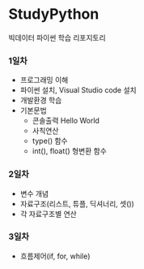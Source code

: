 # StudyPython
빅데이터 파이썬 학습 리포지토리


### 1일차
- 프로그래밍 이해
- 파이썬 설치, Visual Studio code 설치
- 개발환경 학습
- 기본문법
  - 콘솔출력 Hello World
  - 사칙연산
  - type() 함수
  - int(), float() 형변환 함수

### 2일차
- 변수 개념
- 자료구조(리스트, 튜플, 딕셔너리, 셋())
- 각 자료구조별 연산

### 3일차
- 흐름제어(if, for, while)